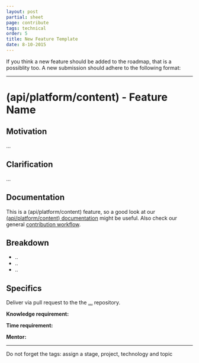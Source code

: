 ```yaml
---
layout: post
partial: sheet
page: contribute
tags: technical
order: 5
title: New Feature Template
date: 8-10-2015
---
```

If you think a new feature should be added to the roadmap, that is a possiblity too. A new submission should adhere to the following format: 

---

# (api/platform/content) - Feature Name

## Motivation

...

## Clarification

...

## Documentation

This is a (api/platform/content) feature, so a good look at our [(api/platform/content) documentation](…) might be useful. Also check our general [contribution workflow](http://user-staging.offcourse.io/documentation/contribute.html). 

## Breakdown

- ..
- ..
- ..

## Specifics

Deliver via pull request to the the […](…) repository. 

**Knowledge requirement:** 

**Time requirement:**

**Mentor:**

---

Do not forget the tags: assign a stage, project, technology and topic